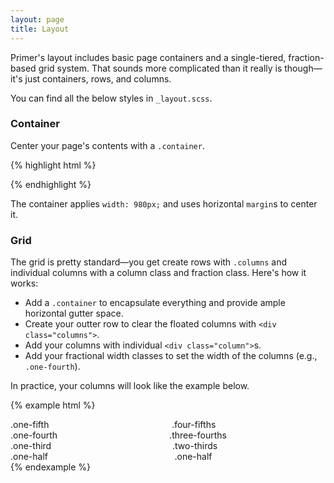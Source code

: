 ```yaml
---
layout: page
title: Layout
---
```


Primer's layout includes basic page containers and a single-tiered, fraction-based grid system. That sounds more complicated than it really is though—it's just containers, rows, and columns.

You can find all the below styles in `_layout.scss`.

### Container

Center your page's contents with a `.container`.

{% highlight html %}
<div class="container">
  <!-- contents here -->
</div>
{% endhighlight %}

The container applies `width: 980px;` and uses horizontal `margin`s to center it.

### Grid

The grid is pretty standard—you get create rows with `.columns` and individual columns with a column class and fraction class. Here's how it works:

- Add a `.container` to encapsulate everything and provide ample horizontal gutter space.
- Create your outter row to clear the floated columns with `<div class="columns">`.
- Add your columns with individual `<div class="column">`s.
- Add your fractional width classes to set the width of the columns (e.g., `.one-fourth`).

In practice, your columns will look like the example below.

{% example html %}
<div class="container">
  <div class="columns">
    <div class="one-fifth column">
      .one-fifth
    </div>
    <div class="four-fifths column">
      .four-fifths
    </div>
  </div>

  <div class="columns">
    <div class="one-fourth column">
      .one-fourth
    </div>
    <div class="three-fourths column">
      .three-fourths
    </div>
  </div>

  <div class="columns">
    <div class="one-third column">
      .one-third
    </div>
    <div class="two-thirds column">
      .two-thirds
    </div>
  </div>

  <div class="columns">
    <div class="one-half column">
      .one-half
    </div>
    <div class="one-half column">
      .one-half
    </div>
  </div>
</div>
{% endexample %}
